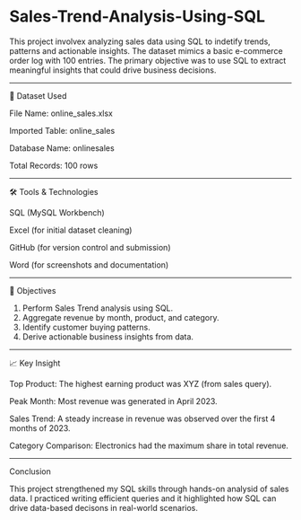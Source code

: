 # Sales-Trend-Analysis-Using-SQL

This project involvex analyzing sales data using SQL to indetify trends, patterns and actionable insights. The dataset mimics a basic e-commerce order log with 100 entries. The primary objective was to use SQL to extract meaningful insights that could drive business decisions.

---------------------------------------------------------------------------------------------------------------------------------------------------
📂 Dataset Used

File Name: online_sales.xlsx

Imported Table: online_sales

Database Name: onlinesales

Total Records: 100 rows

------------------------------------------------------------------------------------------------------------------------------------------------------
🛠️ Tools & Technologies

SQL (MySQL Workbench)  

Excel (for initial dataset cleaning)

GitHub (for version control and submission)

Word (for screenshots and documentation)

-----------------------------------------------------------------------------------------------------------------------------------------------------
📌 Objectives
1. Perform Sales Trend analysis using SQL.
2. Aggregate revenue by month, product, and category.
3. Identify customer buying patterns.
4. Derive actionable business insights from data.

-----------------------------------------------------------------------------------------------------------------------------------------------------
📈 Key Insight 

Top Product: The highest earning product was XYZ (from sales query).

Peak Month: Most revenue was generated in April 2023.

Sales Trend: A steady increase in revenue was observed over the first 4 months of 2023.

Category Comparison: Electronics had the maximum share in total revenue.

--------------------------------------------------------------------------------------------------------------------------------------------------------
Conclusion

This project strengthened my SQL skills through hands-on analysid of sales data. I practiced writing efficient queries and it highlighted how SQL can drive data-based decisons in real-world scenarios.
